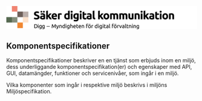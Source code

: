 ![Digg - Säker digital kommunikation](/images/SDK_logo.png)

## Komponentspecifikationer

Komponentspecifikationer beskriver en en tjänst som erbjuds inom en miljö, dess
underliggande komponentspecifikation(er) och egenskaper med API, GUI,
datamängder, funktioner och servicenivåer, som ingår i en miljö.

Vilka komponenter som ingår i respektive miljö beskrivs i miljöns Miljöspecifikation.